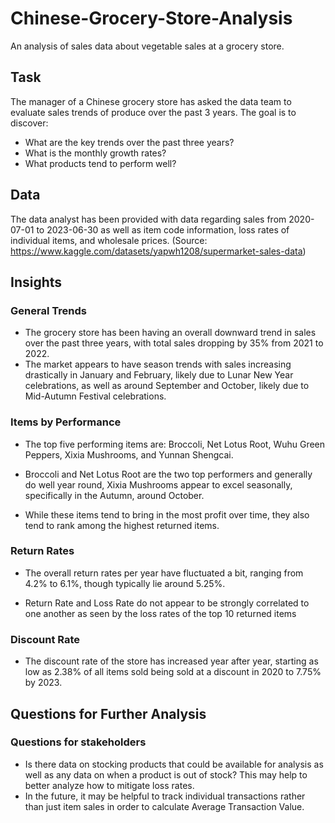# Chinese-Grocery-Store-Analysis
An analysis of sales data about vegetable sales at a grocery store.

## Task
The manager of a Chinese grocery store has asked the data team to evaluate sales trends of produce over the past 3 years.  The goal is to discover:
-	What are the key trends over the past three years?
-	What is the monthly growth rates?
-	What products tend to perform well?

## Data 
The data analyst has been provided with data regarding sales from 2020-07-01 to 2023-06-30 as well as item code information, loss rates of individual items, and wholesale prices.
(Source: https://www.kaggle.com/datasets/yapwh1208/supermarket-sales-data)
 
## Insights
### General Trends
-	The grocery store has been having an overall downward trend in sales over the past three years, with total sales dropping by 35% from 2021 to 2022.
-	The market appears to have season trends with sales increasing drastically in January and February, likely due to Lunar New Year celebrations, as well as around September and October, likely due to Mid-Autumn Festival celebrations.
 
### Items by Performance
-	The top five performing items are: Broccoli, Net Lotus Root, Wuhu Green Peppers, Xixia Mushrooms, and Yunnan Shengcai.
-	Broccoli and Net Lotus Root are the two top performers and generally do well year round, Xixia Mushrooms appear to excel seasonally, specifically in the Autumn, around October.
 
-	While these items tend to bring in the most profit over time, they also tend to rank among the highest returned items.
 
### Return Rates
-	The overall return rates per year have fluctuated a bit, ranging from 4.2% to 6.1%, though typically lie around 5.25%.
 
-	Return Rate and Loss Rate do not appear to be strongly correlated to one another as seen by the loss rates of the top 10 returned items
 
### Discount Rate
-	The discount rate of the store has increased year after year, starting as low as 2.38% of all items sold being sold at a discount in 2020 to 7.75% by 2023.
 

## Questions for Further Analysis
### Questions for stakeholders
-	Is there data on stocking products that could be available for analysis as well as any data on when a product is out of stock?  This may help to better analyze how to mitigate loss rates.
-	In the future, it may be helpful to track individual transactions rather than just item sales in order to calculate Average Transaction Value.

